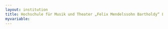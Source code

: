 ```yaml
---
layout: institution
title: Hochschule für Musik und Theater „Felix Mendelssohn Bartholdy“ Leipzig
myvariable: 
---
```


